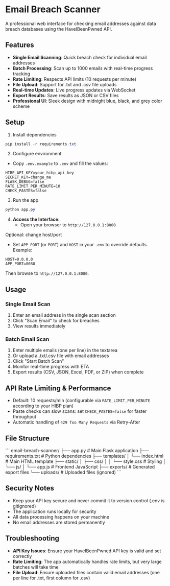 # Email Breach Scanner

A professional web interface for checking email addresses against data breach databases using the HaveIBeenPwned API.

## Features

- **Single Email Scanning**: Quick breach check for individual email addresses
- **Batch Processing**: Scan up to 1000 emails with real-time progress tracking
- **Rate Limiting**: Respects API limits (10 requests per minute)
- **File Upload**: Support for .txt and .csv file uploads
- **Real-time Updates**: Live progress updates via WebSocket
- **Export Results**: Save results as JSON or CSV files
- **Professional UI**: Sleek design with midnight blue, black, and grey color scheme

## Setup

1) Install dependencies

```powershell
pip install -r requirements.txt
```

2) Configure environment

- Copy `.env.example` to `.env` and fill the values:

```
HIBP_API_KEY=your_hibp_api_key
SECRET_KEY=change_me
FLASK_DEBUG=false
RATE_LIMIT_PER_MINUTE=10
CHECK_PASTES=false
```

3) Run the app

```powershell
python app.py
```

4. **Access the Interface**:
   - Open your browser to `http://127.0.0.1:8000`

Optional: change host/port
- Set `APP_PORT` (or `PORT`) and `HOST` in your `.env` to override defaults. Example:

```
HOST=0.0.0.0
APP_PORT=8080
```
Then browse to `http://127.0.0.1:8080`.

## Usage

### Single Email Scan
1. Enter an email address in the single scan section
2. Click "Scan Email" to check for breaches
3. View results immediately

### Batch Email Scan
1. Enter multiple emails (one per line) in the textarea
2. Or upload a .txt/.csv file with email addresses
3. Click "Start Batch Scan"
4. Monitor real-time progress with ETA
5. Export results (CSV, JSON, Excel, PDF, or ZIP) when complete

## API Rate Limiting & Performance

- Default: 10 requests/min (configurable via `RATE_LIMIT_PER_MINUTE` according to your HIBP plan)
- Paste checks can slow scans: set `CHECK_PASTES=false` for faster throughput
- Automatic handling of `429 Too Many Requests` via Retry-After

## File Structure

\`\`\`
email-breach-scanner/
├── app.py                 # Main Flask application
├── requirements.txt       # Python dependencies
├── templates/
│   └── index.html        # Main HTML template
├── static/
│   ├── css/
│   │   └── style.css     # Styling
│   └── js/
│       └── app.js        # Frontend JavaScript
├── exports/              # Generated export files
└── uploads/              # Uploaded files (ignored)
\`\`\`

## Security Notes

- Keep your API key secure and never commit it to version control (.env is gitignored)
- The application runs locally for security
- All data processing happens on your machine
- No email addresses are stored permanently

## Troubleshooting

- **API Key Issues**: Ensure your HaveIBeenPwned API key is valid and set correctly
- **Rate Limiting**: The app automatically handles rate limits, but very large batches will take time
- **File Upload**: Ensure uploaded files contain valid email addresses (one per line for .txt, first column for .csv)
